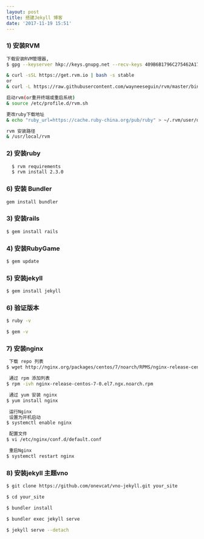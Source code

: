 ```yaml
---
layout: post
title: 搭建Jekyll 博客
date: '2017-11-19 15:51'
---
```


### 1)  安装RVM
```bash
下载安装RVM管理器,
$ gpg --keyserver hkp://keys.gnupg.net --recv-keys 409B6B1796C275462A1703113804BB82D39DC0E3

& curl -sSL https://get.rvm.io | bash -s stable
or
& curl -L https://raw.githubusercontent.com/wayneeseguin/rvm/master/binscripts/rvm-installer | bash -s stable

启动rvm(or重开终端或重启系统)
& source /etc/profile.d/rvm.sh

更改ruby下载地址
& echo "ruby_url=https://cache.ruby-china.org/pub/ruby" > ~/.rvm/user/db

rvm 安装路径
& /usr/local/rvm
```

### 2) 安装ruby
```bash
  $ rvm requirements
  $ rvm install 2.3.0
```

### 6) 安装 Bundler
```bash
gem install bundler
```

### 3) 安装rails
```bash
$ gem install rails
```

### 4)  安装RubyGame
 ```bash
 $ gem update
 ```

### 5) 安装jekyll
```bash
$ gem install jekyll
```

### 6) 验证版本
```bash
$ ruby -v

$ gem -v

```

### 7) 安装nginx
```bash
 下载 repo 列表
$ wget http://nginx.org/packages/centos/7/noarch/RPMS/nginx-release-centos-7-0.el7.ngx.noarch.rpm

 通过 rpm 添加列表
$ rpm -ivh nginx-release-centos-7-0.el7.ngx.noarch.rpm

 通过 yum 安装 nginx
$ yum install nginx

 运行Nginx
 设置为开机启动
$ systemctl enable nginx

 配置文件
$ vi /etc/nginx/conf.d/default.conf

 重启Nginx
$ systemctl restart nginx
```

### 8) 安装jekyll 主题vno
```bash
$ git clone https://github.com/onevcat/vno-jekyll.git your_site

$ cd your_site

$ bundler install

$ bundler exec jekyll serve

$ jekyll serve --detach
```
